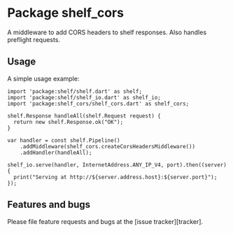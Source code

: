 # Package shelf_cors

A middleware to add CORS headers to shelf responses. Also handles
preflight requests.

## Usage

A simple usage example:

    import 'package:shelf/shelf.dart' as shelf;
    import 'package:shelf/shelf_io.dart' as shelf_io;
    import 'package:shelf_cors/shelf_cors.dart' as shelf_cors;

    shelf.Response handleAll(shelf.Request request) {
      return new shelf.Response.ok("OK");
    }
    
    var handler = const shelf.Pipeline()
        .addMiddleware(shelf_cors.createCorsHeadersMiddleware())
        .addHandler(handleAll);
  
    shelf_io.serve(handler, InternetAddress.ANY_IP_V4, port).then((server) {
      print("Serving at http://${server.address.host}:${server.port}");
    });

## Features and bugs

Please file feature requests and bugs at the [issue tracker][tracker].
